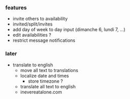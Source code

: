 ### features

- invite others to availability
- invited/split/invites
- add day of week to day input (dimanche 6, lundi 7, ...)
- edit availabilities ?
- restrict message notifications

### later

- translate to english
  - move all text to translations
  - localize date and times
    - store timezone ?
  - translate all text to english
  - inevereatalone.com
